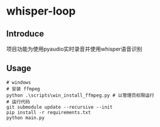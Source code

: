 # whisper-loop



## Introduce

项目功能为使用pyaudio实时录音并使用whisper语音识别


## Usage

```
# windows
# 安装 ffmpeg
python .\scripts\win_install_ffmpeg.py # 以管理员权限运行
# 运行代码
git submodule update --recursive --init
pip install -r requirements.txt
python main.py
```